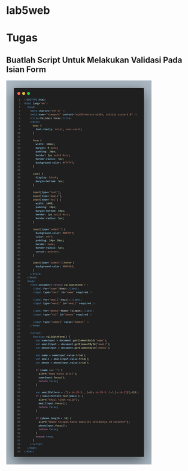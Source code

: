 # lab5web

# Tugas
## Buatlah Script Untuk Melakukan Validasi Pada Isian Form

![fototugas](fototugas.PNG)
